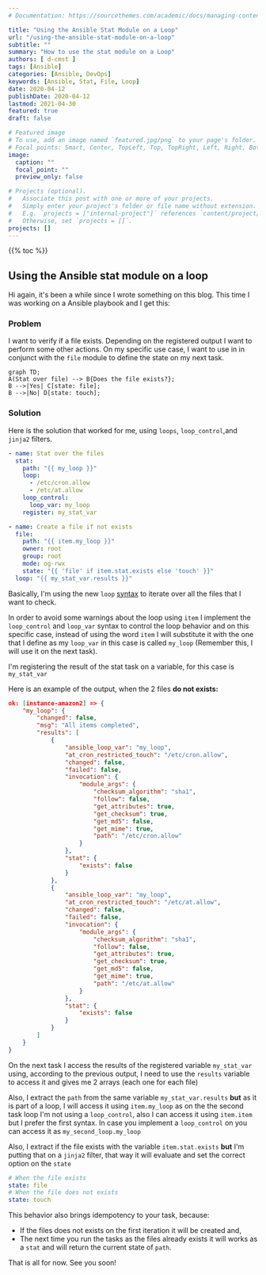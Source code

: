 ```yaml
---
# Documentation: https://sourcethemes.com/academic/docs/managing-content/

title: "Using the Ansible Stat Module on a Loop"
url: "/using-the-ansible-stat-module-on-a-loop"
subtitle: ""
summary: "How to use the stat module on a Loop"
authors: [ d-cmst ]
tags: [Ansible]
categories: [Ansible, DevOps]
keywords: [Ansible, Stat, File, Loop]
date: 2020-04-12
publishDate: 2020-04-12
lastmod: 2021-04-30
featured: true
draft: false

# Featured image
# To use, add an image named `featured.jpg/png` to your page's folder.
# Focal points: Smart, Center, TopLeft, Top, TopRight, Left, Right, BottomLeft, Bottom, BottomRight.
image:
  caption: ""
  focal_point: ""
  preview_only: false

# Projects (optional).
#   Associate this post with one or more of your projects.
#   Simply enter your project's folder or file name without extension.
#   E.g. `projects = ["internal-project"]` references `content/project/deep-learning/index.md`.
#   Otherwise, set `projects = []`.
projects: []
---
```


{{% toc %}}

## Using the Ansible stat module on a loop

Hi again, it's been a while since I wrote something on this blog.
This time I was working on a Ansible playbook and I get this:

### Problem

I want to verify if a file exists. Depending on the registered output I want to perform some other actions.
On my specific use case, I want to use in in conjunct with the `file` module to define the state on my next task.

```mermaid
graph TD;
A(Stat over file) --> B{Does the file exists?};
B -->|Yes| C[state: file];
B -->|No| D[state: touch];
```

### Solution

Here is the solution that worked for me, using `loops`, `loop_control`,and `jinja2` filters.

```yaml
- name: Stat over the files
  stat:
    path: "{{ my_loop }}"
    loop:
      - /etc/cron.allow
      - /etc/at.allow
    loop_control:
      loop_var: my_loop
    register: my_stat_var

- name: Create a file if not exists
  file:
    path: "{{ item.my_loop }}"
    owner: root
    group: root
    mode: og-rwx
    state: "{{ 'file' if item.stat.exists else 'touch' }}"
  loop: "{{ my_stat_var.results }}"
```

Basically, I'm using the new `loop` [syntax](https://docs.ansible.com/ansible/latest/playbook_guide/playbooks_loops.html) to iterate over all the files that I want to check.

In order to avoid some warnings about the loop using `item` I implement the `loop_control` and `loop_var` syntax to control the loop behavior and on this specific case,
instead of using the word `item` I will substitute it with the one that I define as my `loop_var` in this case is called `my_loop` (Remember this, I will use it on the next task).

I'm registering the result of the stat task on a variable, for this case is `my_stat_var`

Here is an example of the output, when the 2 files **do not exists:**

```json
ok: [instance-amazon2] => {
    "my_loop": {
        "changed": false,
        "msg": "All items completed",
        "results": [
            {
                "ansible_loop_var": "my_loop",
                "at_cron_restricted_touch": "/etc/cron.allow",
                "changed": false,
                "failed": false,
                "invocation": {
                    "module_args": {
                        "checksum_algorithm": "sha1",
                        "follow": false,
                        "get_attributes": true,
                        "get_checksum": true,
                        "get_md5": false,
                        "get_mime": true,
                        "path": "/etc/cron.allow"
                    }
                },
                "stat": {
                    "exists": false
                }
            },
            {
                "ansible_loop_var": "my_loop",
                "at_cron_restricted_touch": "/etc/at.allow",
                "changed": false,
                "failed": false,
                "invocation": {
                    "module_args": {
                        "checksum_algorithm": "sha1",
                        "follow": false,
                        "get_attributes": true,
                        "get_checksum": true,
                        "get_md5": false,
                        "get_mime": true,
                        "path": "/etc/at.allow"
                    }
                },
                "stat": {
                    "exists": false
                }
            }
        ]
    }
}
```

On the next task I access the results of the registered variable `my_stat_var` using, according to the previous output,
I need to use the `results` variable to access it and gives me 2 arrays (each one for each file)

Also, I extract the `path` from the same variable `my_stat_var.results` **but** as it is part of a loop,
I will access it using `item.my_loop` as on the the second task loop I'm not using a `loop_control`,
also I can access it using `item.item` but I prefer the first syntax.
In case you implement a `loop_control` on you can access it as `my_second_loop.my_loop`

Also, I extract if the file exists with the variable `item.stat.exists` **but** I'm putting that on a `jinja2` filter, that way it will evaluate and set the correct option on the `state`

```yaml
# When the file exists
state: file
# When the file does not exists
state: touch
```

This behavior also brings idempotency to your task, because:

- If the files does not exists on the first iteration it will be created and,
- The next time you run the tasks as the files already exists it will works as a `stat` and will return the current state of `path`.

That is all for now. See you soon!
